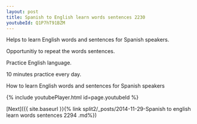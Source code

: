 ```yaml
---
layout: post
title: Spanish to English learn words sentences 2230 
youtubeId: Q1P7hT91BZM
---
```

 
 
Helps to learn English words and sentences for Spanish speakers.

Opportunitiy to repeat the words sentences. 

Practice English language. 
 
10 minutes practice every day. 
 
How to learn English words and sentences for Spanish speakers 
 
{% include youtubePlayer.html id=page.youtubeId %}
 
 
[Next]({{ site.baseurl }}{% link  split2/_posts/2014-11-29-Spanish to english learn words sentences 2294 .md%})
 
